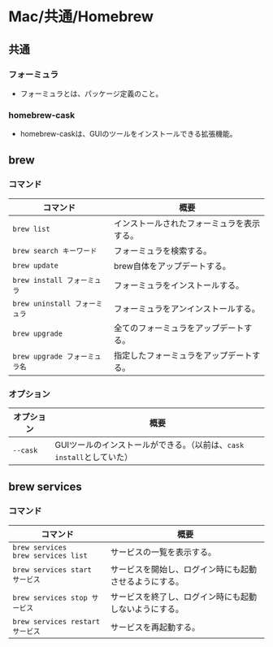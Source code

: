 # Mac/共通/Homebrew

## 共通

### フォーミュラ

- フォーミュラとは、パッケージ定義のこと。

### homebrew-cask

- homebrew-caskは、GUIのツールをインストールできる拡張機能。

## brew

### コマンド

|コマンド|概要|
|---|---|
|`brew list`|インストールされたフォーミュラを表示する。|
|`brew search キーワード`|フォーミュラを検索する。|
|`brew update`|brew自体をアップデートする。|
|`brew install フォーミュラ`|フォーミュラをインストールする。|
|`brew uninstall フォーミュラ`|フォーミュラをアンインストールする。|
|`brew upgrade`|全てのフォーミュラをアップデートする。|
|`brew upgrade フォーミュラ名`|指定したフォーミュラをアップデートする。|

### オプション

|オプション|概要|
|---|---|
|`--cask`|GUIツールのインストールができる。（以前は、`cask install`としていた）|

## brew services

### コマンド

| コマンド                                  | 概要                                                   |
| ----------------------------------------- | ------------------------------------------------------ |
| `brew services`<br />`brew services list` | サービスの一覧を表示する。                             |
| `brew services start サービス`            | サービスを開始し、ログイン時にも起動させるようにする。 |
| `brew services stop サービス`             | サービスを終了し、ログイン時にも起動しないようにする。 |
| `brew services restart サービス`          | サービスを再起動する。                                 |
